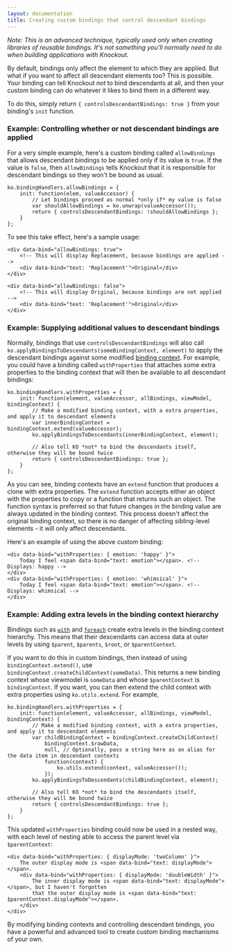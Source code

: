 ```yaml
---
layout: documentation
title: Creating custom bindings that control descendant bindings
---
```


*Note: This is an advanced technique, typically used only when creating libraries of reusable bindings. It's not something you'll normally need to do when building applications with Knockout.*

By default, bindings only affect the element to which they are applied. But what if you want to affect all descendant elements too? This is possible. Your binding can tell Knockout *not* to bind descendants at all, and then your custom binding can do whatever it likes to bind them in a different way.

To do this, simply return `{ controlsDescendantBindings: true }` from your binding's `init` function.

### Example: Controlling whether or not descendant bindings are applied

For a very simple example, here's a custom binding called `allowBindings` that allows descendant bindings to be applied only if its value is `true`. If the value is `false`, then `allowBindings` tells Knockout that it is responsible for descendant bindings so they won't be bound as usual.

    ko.bindingHandlers.allowBindings = {
        init: function(elem, valueAccessor) {
            // Let bindings proceed as normal *only if* my value is false
            var shouldAllowBindings = ko.unwrap(valueAccessor());
            return { controlsDescendantBindings: !shouldAllowBindings };
        }
    };

To see this take effect, here's a sample usage:

    <div data-bind="allowBindings: true">
        <!-- This will display Replacement, because bindings are applied -->
        <div data-bind="text: 'Replacement'">Original</div>
    </div>

    <div data-bind="allowBindings: false">
        <!-- This will display Original, because bindings are not applied -->
        <div data-bind="text: 'Replacement'">Original</div>
    </div>

### Example: Supplying additional values to descendant bindings

Normally, bindings that use `controlsDescendantBindings` will also call `ko.applyBindingsToDescendants(someBindingContext, element)` to apply the descendant bindings against some modified [binding context](binding-context.html). For example, you could have a binding called `withProperties` that attaches some extra properties to the binding context that will then be available to all descendant bindings:

    ko.bindingHandlers.withProperties = {
        init: function(element, valueAccessor, allBindings, viewModel, bindingContext) {
            // Make a modified binding context, with a extra properties, and apply it to descendant elements
            var innerBindingContext = bindingContext.extend(valueAccessor);
            ko.applyBindingsToDescendants(innerBindingContext, element);

            // Also tell KO *not* to bind the descendants itself, otherwise they will be bound twice
            return { controlsDescendantBindings: true };
        }
    };

As you can see, binding contexts have an `extend` function that produces a clone with extra properties. The `extend` function accepts either an object with the properties to copy or a function that returns such an object. The function syntax is preferred so that future changes in the binding value are always updated in the binding context. This process doesn't affect the original binding context, so there is no danger of affecting sibling-level elements - it will only affect descendants.

Here's an example of using the above custom binding:

    <div data-bind="withProperties: { emotion: 'happy' }">
        Today I feel <span data-bind="text: emotion"></span>. <!-- Displays: happy -->
    </div>
    <div data-bind="withProperties: { emotion: 'whimsical' }">
        Today I feel <span data-bind="text: emotion"></span>. <!-- Displays: whimsical -->
    </div>

### Example: Adding extra levels in the binding context hierarchy

Bindings such as [`with`](with-binding.html) and [`foreach`](foreach-binding.html) create extra levels in the binding context hierarchy. This means that their descendants can access data at outer levels by using `$parent`, `$parents`, `$root`, or `$parentContext`.

If you want to do this in custom bindings, then instead of using `bindingContext.extend()`, use `bindingContext.createChildContext(someData)`. This returns a new binding context whose viewmodel is `someData` and whose `$parentContext` is `bindingContext`. If you want, you can then extend the child context with extra properties using `ko.utils.extend`. For example,

    ko.bindingHandlers.withProperties = {
        init: function(element, valueAccessor, allBindings, viewModel, bindingContext) {
            // Make a modified binding context, with a extra properties, and apply it to descendant elements
            var childBindingContext = bindingContext.createChildContext(
                bindingContext.$rawData, 
                null, // Optionally, pass a string here as an alias for the data item in descendant contexts
                function(context) {
                    ko.utils.extend(context, valueAccessor());
                });
            ko.applyBindingsToDescendants(childBindingContext, element);

            // Also tell KO *not* to bind the descendants itself, otherwise they will be bound twice
            return { controlsDescendantBindings: true };
        }
    };

This updated `withProperties` binding could now be used in a nested way, with each level of nesting able to access the parent level via `$parentContext`:

    <div data-bind="withProperties: { displayMode: 'twoColumn' }">
        The outer display mode is <span data-bind="text: displayMode"></span>.
        <div data-bind="withProperties: { displayMode: 'doubleWidth' }">
            The inner display mode is <span data-bind="text: displayMode"></span>, but I haven't forgotten
            that the outer display mode is <span data-bind="text: $parentContext.displayMode"></span>.
        </div>
    </div>

By modifying binding contexts and controlling descendant bindings, you have a powerful and advanced tool to create custom binding mechanisms of your own.